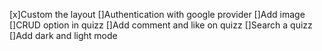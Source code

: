 [x]Custom the layout
[]Authentication with google provider
[]Add image
[]CRUD option in quizz
[]Add comment and like on quizz
[]Search a quizz
[]Add dark and light mode
